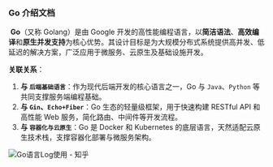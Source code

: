 ### **Go 介绍文档**

​	**Go**（又称 Golang）是由 Google 开发的高性能编程语言，以**简洁语法**、**高效编译**和**原生并发支持**为核心优势。其设计目标是为大规模分布式系统提供高并发、低延迟的解决方案，广泛应用于微服务、云原生及基础设施开发。

**关联关系**：

1. **与 `后端基础语言`**：作为现代后端开发的核心语言之一，Go 与 `Java`、`Python` 等共同支撑服务端编程基础。
2. **与 `Gin`、`Echo+Fiber`**：Go 生态的轻量级框架，用于快速构建 RESTful API 和高性能 Web 服务，简化路由、中间件等开发流程。
3. **与 `容器化与云原生`**：Go 是 Docker 和 Kubernetes 的底层语言，天然适配云原生技术栈，支撑容器化部署与微服务架构。

![Go语言Log使用 - 知乎](https://pic2.zhimg.com/v2-0116f0d68fa5879056bc101e91639d6c_1440w.jpg?source=172ae18b)
